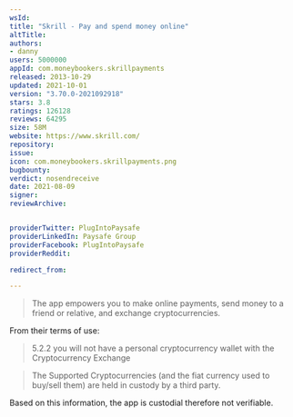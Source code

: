 ```yaml
---
wsId: 
title: "Skrill - Pay and spend money online"
altTitle: 
authors:
- danny
users: 5000000
appId: com.moneybookers.skrillpayments
released: 2013-10-29
updated: 2021-10-01
version: "3.70.0-2021092918"
stars: 3.8
ratings: 126128
reviews: 64295
size: 58M
website: https://www.skrill.com/
repository: 
issue: 
icon: com.moneybookers.skrillpayments.png
bugbounty: 
verdict: nosendreceive
date: 2021-08-09
signer: 
reviewArchive:


providerTwitter: PlugIntoPaysafe
providerLinkedIn: Paysafe Group
providerFacebook: PlugIntoPaysafe
providerReddit: 

redirect_from:

---
```



>The app empowers you to make online payments, send money to a friend or relative, and exchange cryptocurrencies.

From their terms of use:

>5.2.2 you will not have a personal cryptocurrency wallet with the Cryptocurrency Exchange

>The Supported Cryptocurrencies (and the fiat currency used to buy/sell them) are held in custody by a third party.

Based on this information, the app is custodial therefore not verifiable.

